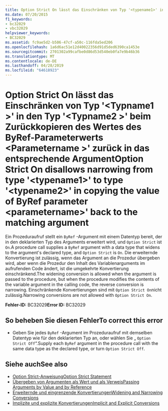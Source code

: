 ```yaml
---
title: Option Strict On lässt das Einschränken von Typ '<typename1>' in Typ'<typename2>'beim Zurückkopieren des Wertes des ByRef-Parameterwerts <parametername>' an das entsprechende Argument
ms.date: 07/20/2015
f1_keywords:
- bc32029
- vbc32029
helpviewer_keywords:
- BC32029
ms.assetid: fc9ae5d2-b506-47cf-a50c-116fda5ed206
ms.openlocfilehash: 1a6d6ac51e12d40022356d91d5ded6390ca1453e
ms.sourcegitcommit: 2701302a99cafbe0d86d53d540eb0fa7e9b46b36
ms.translationtype: MT
ms.contentlocale: de-DE
ms.lasthandoff: 04/28/2019
ms.locfileid: "64618923"
---
```

# <a name="option-strict-on-disallows-narrowing-from-type-typename1-to-type-typename2-in-copying-the-value-of-byref-parameter-parametername-back-to-the-matching-argument"></a><span data-ttu-id="3badf-102">Option Strict On lässt das Einschränken von Typ '\<Typname1 >' in den Typ '\<Typname2 >' beim Zurückkopieren des Wertes des ByRef-Parameterwerts \<Parametername >' zurück in das entsprechende Argument</span><span class="sxs-lookup"><span data-stu-id="3badf-102">Option Strict On disallows narrowing from type '\<typename1>' to type '\<typename2>' in copying the value of ByRef parameter \<parametername>' back to the matching argument</span></span>
<span data-ttu-id="3badf-103">Ein Prozeduraufruf stellt ein `ByRef` -Argument mit einem Datentyp bereit, der in den deklarierten Typ des Arguments erweitert wird, und `Option Strict` ist `On`.</span><span class="sxs-lookup"><span data-stu-id="3badf-103">A procedure call supplies a `ByRef` argument with a data type that widens to the argument's declared type, and `Option Strict` is `On`.</span></span> <span data-ttu-id="3badf-104">Die erweiternde Konvertierung ist zulässig, wenn das Argument an die Prozedur übergeben wird, aber wenn die Prozedur den Inhalt des Variablenarguments im aufrufenden Code ändert, ist die umgekehrte Konvertierung einschränkend.</span><span class="sxs-lookup"><span data-stu-id="3badf-104">The widening conversion is allowed when the argument is passed to the procedure, but when the procedure modifies the contents of the variable argument in the calling code, the reverse conversion is narrowing.</span></span> <span data-ttu-id="3badf-105">Einschränkende Konvertierungen sind mit `Option Strict On`nicht zulässig.</span><span class="sxs-lookup"><span data-stu-id="3badf-105">Narrowing conversions are not allowed with `Option Strict On`.</span></span>  
  
 <span data-ttu-id="3badf-106">**Fehler-ID:** BC32029</span><span class="sxs-lookup"><span data-stu-id="3badf-106">**Error ID:** BC32029</span></span>  
  
## <a name="to-correct-this-error"></a><span data-ttu-id="3badf-107">So beheben Sie diesen Fehler</span><span class="sxs-lookup"><span data-stu-id="3badf-107">To correct this error</span></span>  
  
- <span data-ttu-id="3badf-108">Geben Sie jedes `ByRef` -Argument im Prozeduraufruf mit demselben Datentyp wie für den deklarierten Typ an, oder wählen Sie „ `Option Strict Off`“.</span><span class="sxs-lookup"><span data-stu-id="3badf-108">Supply each `ByRef` argument in the procedure call with the same data type as the declared type, or turn `Option Strict Off`.</span></span>  
  
## <a name="see-also"></a><span data-ttu-id="3badf-109">Siehe auch</span><span class="sxs-lookup"><span data-stu-id="3badf-109">See also</span></span>

- [<span data-ttu-id="3badf-110">Option Strict-Anweisung</span><span class="sxs-lookup"><span data-stu-id="3badf-110">Option Strict Statement</span></span>](../../visual-basic/language-reference/statements/option-strict-statement.md)
- [<span data-ttu-id="3badf-111">Übergeben von Argumenten als Wert und als Verweis</span><span class="sxs-lookup"><span data-stu-id="3badf-111">Passing Arguments by Value and by Reference</span></span>](../../visual-basic/programming-guide/language-features/procedures/passing-arguments-by-value-and-by-reference.md)
- [<span data-ttu-id="3badf-112">Erweiternde und eingrenzende Konvertierungen</span><span class="sxs-lookup"><span data-stu-id="3badf-112">Widening and Narrowing Conversions</span></span>](../../visual-basic/programming-guide/language-features/data-types/widening-and-narrowing-conversions.md)
- [<span data-ttu-id="3badf-113">Implizite und explizite Konvertierungen</span><span class="sxs-lookup"><span data-stu-id="3badf-113">Implicit and Explicit Conversions</span></span>](../../visual-basic/programming-guide/language-features/data-types/implicit-and-explicit-conversions.md)
